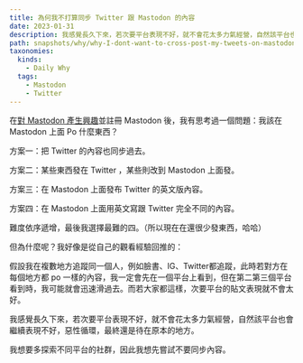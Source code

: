 ```yaml
---
title: 為何我不打算同步 Twitter 跟 Mastodon 的內容
date: 2023-01-31
description: 我感覺長久下來，若次要平台表現不好，就不會花太多力氣經營，自然該平台也會繼續表現不好，惡性循環，最終還是待在原本的地方。
path: snapshots/why/why-I-dont-want-to-cross-post-my-tweets-on-mastodon
taxonomies:
  kinds: 
    - Daily Why
  tags: 
    - Mastodon
    - Twitter
---
```


在[對 Mastodon 產生興趣](@/snapshots/why-why-am-i-finally-interested-in-mastodon.md)並註冊 Mastodon 後，我有思考過一個問題：我該在 Mastodon 上面 Po 什麼東西？

方案一：把 Twitter 的內容也同步過去。

方案二：某些東西發在 Twitter ，某些則改到 Mastodon 上面發。

方案三：在 Mastodon 上面發布 Twitter 的英文版內容。

方案四：在 Mastodon 上面用英文寫跟 Twitter 完全不同的內容。

難度依序遞增，最後我選擇最難的四。（所以現在在還很少發東西，哈哈）

但為什麼呢？我好像是從自己的觀看經驗回推的：

假設我在複數地方追蹤同一個人，例如臉書、IG、Twitter都追蹤，此時若對方在每個地方都 po 一樣的內容，我一定會先在一個平台上看到，但在第二第三個平台看到時，我可能就會迅速滑過去。而若大家都這樣，次要平台的貼文表現就不會太好。

我感覺長久下來，若次要平台表現不好，就不會花太多力氣經營，自然該平台也會繼續表現不好，惡性循環，最終還是待在原本的地方。

我想要多探索不同平台的社群，因此我想先嘗試不要同步內容。